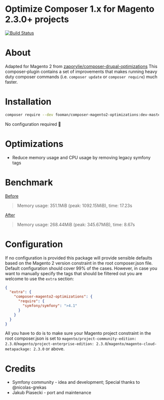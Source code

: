 Optimize Composer 1.x for Magento 2.3.0+ projects
====
[![Build Status](https://travis-ci.org/fooman/composer-magento2-optimizations.svg?branch=master)](https://travis-ci.org/fooman/composer-magento2-optimizations)

# About
Adapted for Magento 2 from [zaporylie/composer-drupal-optimizations](https://github.com/zaporylie/composer-drupal-optimizations)
This composer-plugin contains a set of improvements that makes running heavy duty composer commands (i.e. `composer update` or `composer require`) much faster.

# Installation

```bash
composer require --dev fooman/composer-magento2-optimizations:dev-master
```

No configuration required 🎊

# Optimizations

- Reduce memory usage and CPU usage by removing legacy symfony tags

# Benchmark

[Before](https://travis-ci.org/fooman/composer-magento2-optimizations/jobs/544611808#L1190)
> Memory usage: 351.1MiB (peak: 1092.15MiB), time: 17.23s

[After](https://travis-ci.org/fooman/composer-magento2-optimizations/jobs/544611808#L1210)
> Memory usage: 268.44MiB (peak: 345.67MiB), time: 8.67s

# Configuration

If no configuration is provided this package will provide sensible defaults based on the Magento 2 version constraint in the root composer.json
file. Default configuration should cover 99% of the cases. However, in case you want to manually specify the tags
that should be filtered out you are welcome to use the `extra` section:

```json
{
  "extra": {
    "composer-magento2-optimizations": {
      "require": {
        "symfony/symfony": ">4.1"
      }
    }
  }
}
```

All you have to do is to make sure your Magento project constraint in the root composer.json is set to `magento/project-community-edition: 2.3.0`/`magento/project-enterprise-edition: 2.3.0`/`magento/magento-cloud-metapackage: 2.3.0` or above.

# Credits

- Symfony community - idea and development; Special thanks to @nicolas-grekas
- Jakub Piasecki - port and maintenance
